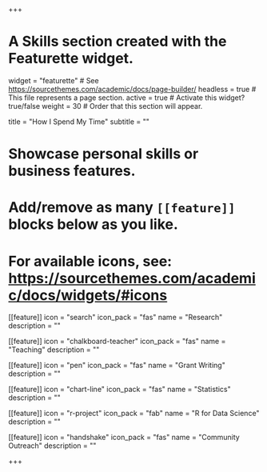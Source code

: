+++
# A Skills section created with the Featurette widget.
widget = "featurette"  # See https://sourcethemes.com/academic/docs/page-builder/
headless = true  # This file represents a page section.
active = true  # Activate this widget? true/false
weight = 30  # Order that this section will appear.

title = "How I Spend My Time"
subtitle = ""

# Showcase personal skills or business features.
# 
# Add/remove as many `[[feature]]` blocks below as you like.
# 
# For available icons, see: https://sourcethemes.com/academic/docs/widgets/#icons

  
  
[[feature]]
  icon = "search"
  icon_pack = "fas"
  name = "Research"
  description = ""
  
[[feature]]
  icon = "chalkboard-teacher"
  icon_pack = "fas"
  name = "Teaching"
  description = ""

[[feature]]
  icon = "pen"
  icon_pack = "fas"
  name = "Grant Writing"
  description = ""

[[feature]]
  icon = "chart-line"
  icon_pack = "fas"
  name = "Statistics"
  description = "" 

[[feature]]
  icon = "r-project"
  icon_pack = "fab"
  name = "R for Data Science"
  description = ""
  
[[feature]]
  icon = "handshake"
  icon_pack = "fas"
  name = "Community Outreach"
  description = ""

+++
